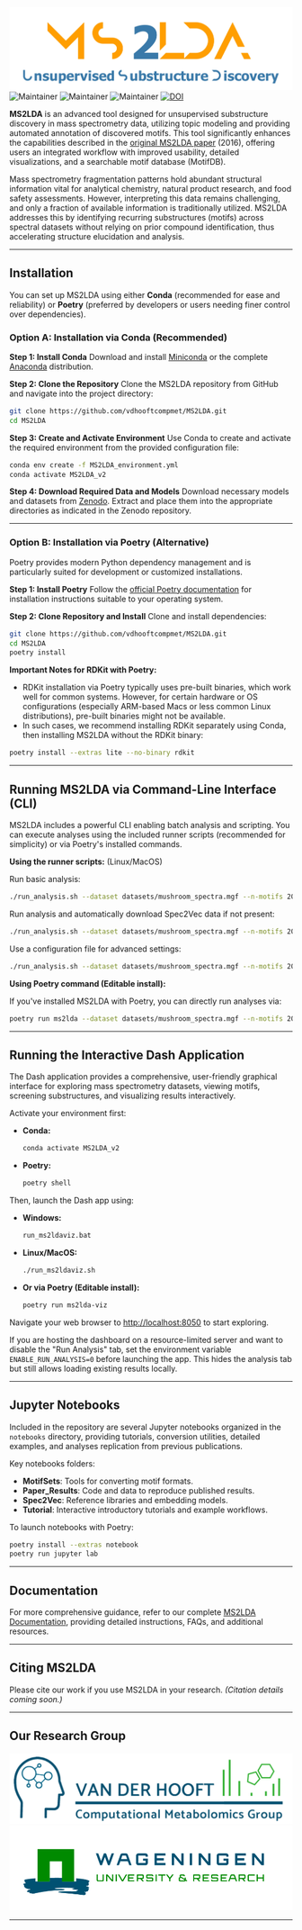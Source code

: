 ![header](App/assets/MS2LDA_LOGO_white.jpg)
![Maintainer](https://img.shields.io/badge/maintainer-Rosina_Torres_Ortega-blue)
![Maintainer](https://img.shields.io/badge/maintainer-Jonas_Dietrich-blue)
![Maintainer](https://img.shields.io/badge/maintainer-Joe_Wandy-blue)
[![DOI](https://zenodo.org/badge/DOI/10.5281/zenodo.12625409.svg)](https://doi.org/10.5281/zenodo.11394248)

**MS2LDA** is an advanced tool designed for unsupervised substructure discovery in mass spectrometry data, utilizing topic modeling and providing automated annotation of discovered motifs. This tool significantly enhances the capabilities described in the [original MS2LDA paper](https://www.pnas.org/doi/abs/10.1073/pnas.1608041113) (2016), offering users an integrated workflow with improved usability, detailed visualizations, and a searchable motif database (MotifDB).

Mass spectrometry fragmentation patterns hold abundant structural information vital for analytical chemistry, natural product research, and food safety assessments. However, interpreting this data remains challenging, and only a fraction of available information is traditionally utilized. MS2LDA addresses this by identifying recurring substructures (motifs) across spectral datasets without relying on prior compound identification, thus accelerating structure elucidation and analysis.

---

## Installation

You can set up MS2LDA using either **Conda** (recommended for ease and reliability) or **Poetry** (preferred by developers or users needing finer control over dependencies).

### Option A: Installation via Conda (Recommended)

**Step 1: Install Conda**
Download and install [Miniconda](https://docs.conda.io/en/latest/miniconda.html) or the complete [Anaconda](https://www.anaconda.com/products/distribution) distribution.

**Step 2: Clone the Repository**
Clone the MS2LDA repository from GitHub and navigate into the project directory:

```bash
git clone https://github.com/vdhooftcompmet/MS2LDA.git
cd MS2LDA
```

**Step 3: Create and Activate Environment**
Use Conda to create and activate the required environment from the provided configuration file:

```bash
conda env create -f MS2LDA_environment.yml
conda activate MS2LDA_v2
```

**Step 4: Download Required Data and Models**
Download necessary models and datasets from [Zenodo](https://zenodo.org/records/15003249). Extract and place them into the appropriate directories as indicated in the Zenodo repository.

---

### Option B: Installation via Poetry (Alternative)

Poetry provides modern Python dependency management and is particularly suited for development or customized installations.

**Step 1: Install Poetry**
Follow the [official Poetry documentation](https://python-poetry.org/docs/#installation) for installation instructions suitable to your operating system.

**Step 2: Clone Repository and Install**
Clone and install dependencies:

```bash
git clone https://github.com/vdhooftcompmet/MS2LDA.git
cd MS2LDA
poetry install
```

**Important Notes for RDKit with Poetry:**

* RDKit installation via Poetry typically uses pre-built binaries, which work well for common systems. However, for certain hardware or OS configurations (especially ARM-based Macs or less common Linux distributions), pre-built binaries might not be available.
* In such cases, we recommend installing RDKit separately using Conda, then installing MS2LDA without the RDKit binary:

```bash
poetry install --extras lite --no-binary rdkit
```

---

## Running MS2LDA via Command-Line Interface (CLI)

MS2LDA includes a powerful CLI enabling batch analysis and scripting. You can execute analyses using the included runner scripts (recommended for simplicity) or via Poetry's installed commands.

**Using the runner scripts:** (Linux/MacOS)

Run basic analysis:

```bash
./run_analysis.sh --dataset datasets/mushroom_spectra.mgf --n-motifs 200 --n-iterations 5000 --output-folder cli_results
```

Run analysis and automatically download Spec2Vec data if not present:

```bash
./run_analysis.sh --dataset datasets/mushroom_spectra.mgf --n-motifs 200 --n-iterations 5000 --output-folder cli_results --download-spec2vec
```

Use a configuration file for advanced settings:

```bash
./run_analysis.sh --dataset datasets/mushroom_spectra.mgf --n-motifs 200 --n-iterations 5000 --output-folder test_results --config default_config.json
```

**Using Poetry command (Editable install):**

If you've installed MS2LDA with Poetry, you can directly run analyses via:

```bash
poetry run ms2lda --dataset datasets/mushroom_spectra.mgf --n-motifs 200 --n-iterations 5000 --output-folder cli_results
```

---

## Running the Interactive Dash Application

The Dash application provides a comprehensive, user-friendly graphical interface for exploring mass spectrometry datasets, viewing motifs, screening substructures, and visualizing results interactively.

Activate your environment first:

* **Conda:**

  ```bash
  conda activate MS2LDA_v2
  ```
* **Poetry:**

  ```bash
  poetry shell
  ```

Then, launch the Dash app using:

* **Windows:**

  ```bash
  run_ms2ldaviz.bat
  ```

* **Linux/MacOS:**

  ```bash
  ./run_ms2ldaviz.sh
  ```

* **Or via Poetry (Editable install):**

  ```bash
  poetry run ms2lda-viz
  ```

Navigate your web browser to [http://localhost:8050](http://localhost:8050) to start exploring.

If you are hosting the dashboard on a resource-limited server and want to disable
the "Run Analysis" tab, set the environment variable `ENABLE_RUN_ANALYSIS=0`
before launching the app. This hides the analysis tab but still allows loading
existing results locally.

---

## Jupyter Notebooks

Included in the repository are several Jupyter notebooks organized in the `notebooks` directory, providing tutorials, conversion utilities, detailed examples, and analyses replication from previous publications.

Key notebooks folders:

* **MotifSets**: Tools for converting motif formats.
* **Paper\_Results**: Code and data to reproduce published results.
* **Spec2Vec**: Reference libraries and embedding models.
* **Tutorial**: Interactive introductory tutorials and example workflows.

To launch notebooks with Poetry:

```bash
poetry install --extras notebook
poetry run jupyter lab
```

---

## Documentation

For more comprehensive guidance, refer to our complete [MS2LDA Documentation](https://vdhooftcompmet.github.io/MS2LDA/), providing detailed instructions, FAQs, and additional resources.

---

## Citing MS2LDA

Please cite our work if you use MS2LDA in your research. *(Citation details coming soon.)*

---

## Our Research Group

[![GitHub Logo](https://github.com/vdhooftcompmet/group-website/blob/main/website/custom/logo/logo.png?raw=true)](https://vdhooftcompmet.github.io)
[![Github Logo](App/assets/WUR_RGB_standard_2021.png?raw=true)](https://www.wur.nl/en.htm)

---
